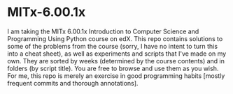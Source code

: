 # MITx-6.00.1x
I am taking the MITx 6.00.1x Introduction to Computer Science and Programming Using Python course on edX. This repo contains solutions to some of the problems from the course (sorry, I have no intent to turn this into a cheat sheet), as well as experiments and scripts that I've made on my own. They are sorted by weeks (determined by the course contents) and in folders (by script title). You are free to browse and use them as you wish. For me, this repo is merely an exercise in good programming habits [mostly frequent commits and thorough annotations].
